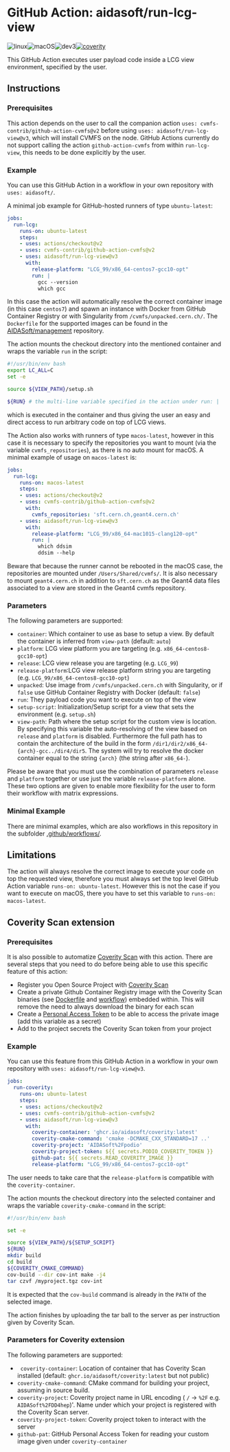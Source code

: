 # GitHub Action: aidasoft/run-lcg-view
![linux](https://github.com/AIDASoft/run-lcg-view/workflows/linux/badge.svg)![macOS](https://github.com/AIDASoft/run-lcg-view/workflows/macOS/badge.svg)![dev3](https://github.com/AIDASoft/run-lcg-view/workflows/dev3/badge.svg)[![coverity](https://github.com/AIDASoft/run-lcg-view/actions/workflows/coverity.yml/badge.svg)](https://github.com/AIDASoft/run-lcg-view/actions/workflows/coverity.yml)

This GitHub Action executes user payload code inside a LCG view environment, specified by the user.

## Instructions

### Prerequisites
This action depends on the user to call the companion action `uses: cvmfs-contrib/github-action-cvmfs@v2` before using `uses: aidasoft/run-lcg-view@v3`, which will install CVMFS on the node. GitHub Actions currently do not support calling the action `github-action-cvmfs` from within `run-lcg-view`, this needs to be done explicitly by the user.

### Example

You can use this GitHub Action in a workflow in your own repository with `uses: aidasoft/`.

A minimal job example for GitHub-hosted runners of type `ubuntu-latest`:
```yaml
jobs:
  run-lcg:
    runs-on: ubuntu-latest
    steps:
    - uses: actions/checkout@v2
    - uses: cvmfs-contrib/github-action-cvmfs@v2
    - uses: aidasoft/run-lcg-view@v3
      with:
        release-platform: "LCG_99/x86_64-centos7-gcc10-opt"
        run: |
          gcc --version
          which gcc
```
In this case the action will automatically resolve the correct container image (in this case `centos7`) and spawn an instance with Docker from GitHub Container Registry or with Singularity from `/cvmfs/unpacked.cern.ch/`. The `Dockerfile` for the supported images can be found in the [AIDASoft/management](https://github.com/AIDASoft/management) repository.

The action mounts the checkout directory into the mentioned container and wraps the variable `run` in the script:

```sh
#!/usr/bin/env bash
export LC_ALL=C
set -e

source ${VIEW_PATH}/setup.sh

${RUN} # the multi-line variable specified in the action under run: |
```

which is executed in the container and thus giving the user an easy and direct access to run arbitrary code on top of LCG views.


The Action also works with runners of type `macos-latest`, however in this case it is necessary to specify the repositories you want to mount (via the variable `cvmfs_repositories`), as there is no auto mount for macOS. A minimal example of usage on `macos-latest` is:
```yaml
jobs:
  run-lcg:
    runs-on: macos-latest
    steps:
    - uses: actions/checkout@v2
    - uses: cvmfs-contrib/github-action-cvmfs@v2
      with:
        cvmfs_repositories: 'sft.cern.ch,geant4.cern.ch'
    - uses: aidasoft/run-lcg-view@v3
      with:
        release-platform: "LCG_99/x86_64-mac1015-clang120-opt"
        run: |
          which ddsim
          ddsim --help
```
Beware that because the runner cannot be rebooted in the macOS case, the repositories are mounted under `/Users/Shared/cvmfs/`. It is also necessary to mount `geant4.cern.ch` in addition to `sft.cern.ch` as the Geant4 data files associated to a view are stored in the Geant4 cvmfs repository.

### Parameters
The following parameters are supported:
 - `container`: Which container to use as base to setup a view. By default the container is inferred from `view-path` (default: `auto`)
 - `platform`: LCG view platform you are targeting (e.g. `x86_64-centos8-gcc10-opt`)
 - `release`: LCG view release you are targeting (e.g. `LCG_99`)
 - `release-platform`:LCG view release platform string you are targeting (e.g. `LCG_99/x86_64-centos8-gcc10-opt`)
 - `unpacked`: Use image from `/cvmfs/unpacked.cern.ch` with Singularity, or if `false` use GitHub Container Registry with Docker (default: `false`)
 - `run`: They payload code you want to execute on top of the view
 - `setup-script`: Initialization/Setup script for a view that sets the environment (e.g. `setup.sh`)
 - `view-path`: Path where the setup script for the custom view is location. By specifying this variable the auto-resolving of the view based on `release` and `platform` is disabled. Furthermore the full path has to contain the architecture of the build in the form `/dir1/dir2/x86_64-{arch}-gcc../dir4/dir5`. The system will try to resolve the docker container equal to the string `{arch}` (the string after `x86_64-`).

Please be aware that you must use the combination of parameters `release` and `platform` together or use just the variable `release-platform` alone. These two options are given to enable more flexibility for the user to form their workflow with matrix expressions.

### Minimal Example

There are minimal examples, which are also workflows in this repository in the subfolder [.github/workflows/](https://github.com/AIDASoft/run-lcg-view/tree/main/.github/workflows).

## Limitations

The action will always resolve the correct image to execute your code on top the requested view, therefore you must always set the top level GitHub Action variable `runs-on: ubuntu-latest`. However this is not the case if you want to execute on macOS, there you have to set this variable to `runs-on: macos-latest`.

## Coverity Scan extension
### Prerequisites
It is also possible to automatize [Coverity Scan](https://scan.coverity.com/) with this action. There are several steps that you need to do before being able to use this specific feature of this action:
 - Register you Open Source Project with [Coverity Scan](https://scan.coverity.com/)
 - Create a private Github Container Registry image with the Coverity Scan binaries (see [Dockerfile](https://github.com/AIDASoft/management/blob/master/coverity/Dockerfile) and [workflow](https://github.com/AIDASoft/management/blob/master/.github/workflows/images-creator.yml#L46)) embedded within. This will remove the need to always download the binary for each scan
 - Create a [Personal Access Token](https://github.com/settings/tokens) to be able to access the private image (add this variable as a secret)
 - Add to the project secrets the Coverity Scan token from your project

### Example
You can use this feature from this GitHub Action in a workflow in your own repository with `uses: aidasoft/run-lcg-view@v3`.
```yaml
jobs:
  run-coverity:
    runs-on: ubuntu-latest
    steps:
    - uses: actions/checkout@v2
    - uses: cvmfs-contrib/github-action-cvmfs@v2
    - uses: aidasoft/run-lcg-view@v3
      with:
        coverity-container: 'ghcr.io/aidasoft/coverity:latest'
        coverity-cmake-command: 'cmake -DCMAKE_CXX_STANDARD=17 ..'
        coverity-project: 'AIDASoft%2Fpodio'
        coverity-project-token: ${{ secrets.PODIO_COVERITY_TOKEN }}
        github-pat: ${{ secrets.READ_COVERITY_IMAGE }}
        release-platform: "LCG_99/x86_64-centos7-gcc10-opt"
```
The user needs to take care that the `release-platform` is compatible with the `coverity-container`.

The action mounts the checkout directory into the selected container and wraps the variable `coverity-cmake-command` in the script:

```sh
#!/usr/bin/env bash

set -e

source ${VIEW_PATH}/${SETUP_SCRIPT}
${RUN}
mkdir build
cd build
${COVERITY_CMAKE_COMMAND}
cov-build --dir cov-int make -j4
tar czvf /myproject.tgz cov-int
```
It is expected that the `cov-build` command is already in the `PATH` of the selected image.

The action finishes by uploading the tar ball to the server as per instruction given by Coverity Scan.

### Parameters for Coverity extension
The following parameters are supported:
 - ` coverity-container`: Location of container that has Coverity Scan installed (default: `ghcr.io/aidasoft/coverity:latest` but not public)
- `coverity-cmake-command`:  CMake command for building your project, assuming in source build.
- `coverity-project`: Coverity project name in URL encoding ( `/` -> `%2F` e.g. `AIDASoft%2FDD4hep`)'. Name under which your project is registered with the Coverity Scan server.
- `coverity-project-token`: Coverity project token to interact with the server
- `github-pat`: GitHub Personal Access Token for reading your custom image given under `coverity-container`
